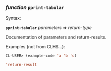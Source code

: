 ### <em>function</em> <strong>`pprint-tabular`</strong>

Syntax:

<strong>`pprint-tabular`</strong> <em>parameters</em> => <em>return-type</em>

Documentation of parameters and return-results.

Examples (not from CLHS...):

```lisp
CL-USER> (example-code 'a 'b 'c)

'return-result
```
